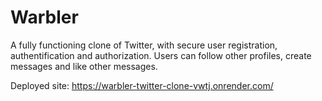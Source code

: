 # Warbler
A fully functioning clone of Twitter, with secure user registration, authentification and authorization.
Users can follow other profiles, create messages and like other messages.

Deployed site: https://warbler-twitter-clone-vwtj.onrender.com/
